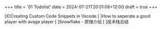 +++
title = '01 Todolist'
date = 2024-07-21T20:51:06+12:00
draft = true
+++

[X]Creating Custom Code Snippets in Vscode
[ ]How to seperate a good player with avage player
[ ]Snowflake - 原理介绍
[ ]技术栈总结